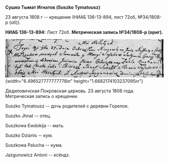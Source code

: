 **Сушко Тымат Игнатов (Suszko Tymatousz)**

23 августа 1808 г -- крещение (НИАБ 136-13-894, лист 72об, №34/1808-р
(об)).

**НИАБ 136-13-894:** Лист 72об. **Метрическая запись №34/1808-р
(ориг).**

![](./media/8af6c038e148f6c7d14b130b7fbd56ccc1925527.png){width="6.496527777777778in"
height="1.6682174103237095in"}

Дедиловичская Покровская церковь. 23 августа 1808 года. Метрическая
запись о крещении.

Suszko Tymatousz -- дочь родителей с деревни Горелое.

Suszko Jhnat -- отец.

Suszkowa Ewdokija -- мать.

Suszko Dzianis -- кум.

Suszkowa Palucha -- кума.

Jazgunowicz Antoni -- ксёндз.
